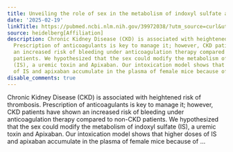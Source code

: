 ```yaml
---
title: Unveiling the role of sex in the metabolism of indoxyl sulfate and apixaban
date: '2025-02-19'
linkTitle: https://pubmed.ncbi.nlm.nih.gov/39972038/?utm_source=curl&utm_medium=rss&utm_campaign=pubmed-2&utm_content=1FakS-2QOkCT8HsMOQP1bCRQ4YzyumYOmxmF0moLsQ3dFB1E9V&fc=20220326224207&ff=20250220170953&v=2.18.0.post9+e462414
source: heidelberg[Affiliation]
description: Chronic Kidney Disease (CKD) is associated with heightened risk of thrombosis.
  Prescription of anticoagulants is key to manage it; however, CKD patients have shown
  an increased risk of bleeding under anticoagulation therapy compared to non-CKD
  patients. We hypothesized that the sex could modify the metabolism of indoxyl sulfate
  (IS), a uremic toxin and Apixaban. Our intoxication model shows that higher doses
  of IS and apixaban accumulate in the plasma of female mice because of ...
disable_comments: true
---
```

Chronic Kidney Disease (CKD) is associated with heightened risk of thrombosis. Prescription of anticoagulants is key to manage it; however, CKD patients have shown an increased risk of bleeding under anticoagulation therapy compared to non-CKD patients. We hypothesized that the sex could modify the metabolism of indoxyl sulfate (IS), a uremic toxin and Apixaban. Our intoxication model shows that higher doses of IS and apixaban accumulate in the plasma of female mice because of ...